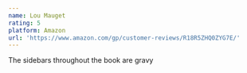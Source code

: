 ```yaml
---
name: Lou Mauget
rating: 5
platform: Amazon
url: 'https://www.amazon.com/gp/customer-reviews/R18R5ZHQ0ZYG7E/'
---
```


The sidebars throughout the book are gravy
